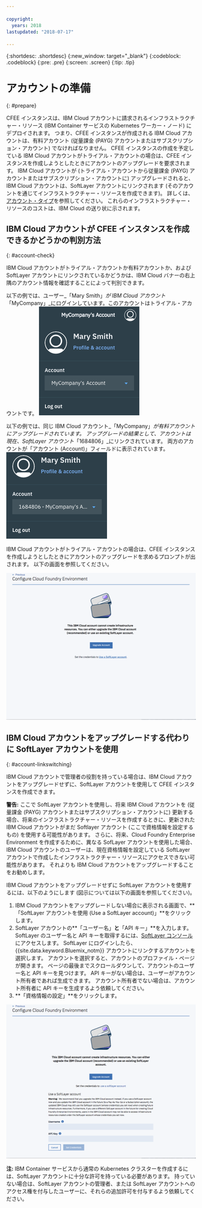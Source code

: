 ```yaml
---

copyright:
  years: 2018
lastupdated: "2018-07-17"

---
```


{:shortdesc: .shortdesc}
{:new_window: target="_blank"}
{:codeblock: .codeblock}
{:pre: .pre}
{:screen: .screen}
{:tip: .tip}

# アカウントの準備
{: #prepare}

CFEE インスタンスは、IBM Cloud アカウントに請求されるインフラストラクチャー・リソース (IBM Container サービスの Kubernetes ワーカー・ノード) にデプロイされます。 つまり、CFEE インスタンスが作成される IBM Cloud アカウントは、有料アカウント (従量課金 (PAYG) アカウントまたはサブスクリプション・アカウント) でなければなりません。  CFEE インスタンスの作成を予定している IBM Cloud アカウントがトライアル・アカウントの場合は、CFEE インスタンスを作成しようとしたときにアカウントのアップグレードを要求されます。  IBM Cloud アカウントが (トライアル・アカウントから従量課金 (PAYG) アカウントまたはサブスクリプション・アカウントに) アップグレードされると、IBM Cloud アカウントは、SoftLayer アカウントにリンクされます (そのアカウントを通じてインフラストラクチャー・リソースを作成できます)。 詳しくは、[アカウント・タイプ](https://cloud.ibm.com/docs/account/index.html#accounts)を参照してください。 これらのインフラストラクチャー・リソースのコストは、IBM Cloud の送り状に示されます。

## IBM Cloud アカウントが CFEE インスタンスを作成できるかどうかの判別方法
{: #account-check}

IBM Cloud アカウントがトライアル・アカウントか有料アカウントか、および SoftLayer アカウントにリンクされているかどうかは、IBM Cloud バナーの右上隅のアカウント情報を確認することによって判別できます。

以下の例では、ユーザー_「Mary Smith」_が IBM Cloud アカウント_「MyCompany」_にログインしています。このアカウントはトライアル・アカウントです。
![アカウントの確認](img/AccountExample_1.png)

以下の例では、同じ IBM Cloud アカウント_「MyCompany」_が有料アカウントにアップグレードされています。  アップグレードの結果として、アカウントは現在、SoftLayer アカウント_「1684806」_にリンクされています。  両方のアカウントが「アカウント (Account)」フィールドに表示されています。
![アカウントの確認](img/AccountExample_2.png)

IBM Cloud アカウントがトライアル・アカウントの場合は、CFEE インスタンスを作成しようとしたときにアカウントのアップグレードを求めるプロンプトが出されます。 以下の画面を参照してください。

![アカウントの確認](img/UpgradeAccountPage_1.png)

## IBM Cloud アカウントをアップグレードする代わりに SoftLayer アカウントを使用
{: #account-linkswitching}

IBM Cloud アカウントで管理者の役割を持っている場合は、IBM Cloud アカウントをアップグレードせずに、SoftLayer アカウントを使用して CFEE インスタンスを作成できます。


**警告:** ここで SoftLayer アカウントを使用し、将来 IBM Cloud アカウントを (従量課金 (PAYG) アカウントまたはサブスクリプション・アカウントに) 更新する場合、将来のインフラストラクチャー・リソースを作成するときに、更新された IBM Cloud アカウントがまだ Softlayer アカウント (ここで資格情報を設定するもの) を使用する可能性があります。 さらに、将来、Cloud Foundry Enterprise Environment を作成するために、異なる SofLayer アカウントを使用した場合、IBM Cloud アカウントのユーザーは、現在資格情報を設定している SoftLayer アカウントで作成したインフラストラクチャー・リソースにアクセスできない可能性があります。 それよりも IBM Cloud アカウントをアップグレードすることをお勧めします。

IBM Cloud アカウントをアップグレードせずに SoftLayer アカウントを使用するには、以下のようにします (図示については以下の画面を参照してください)。
1. IBM Cloud アカウントをアップグレードしない場合に表示される画面で、**「SoftLayer アカウントを使用 (Use a SoftLayer account)」**をクリックします。
2. SoftLayer アカウントの**「ユーザー名」**と**「API キー」**を入力します。 SoftLayer のユーザー名と API キーを取得するには、[SoftLayer コンソール](https://control.softlayer.com)にアクセスします。 SoftLayer にログインしたら、{{site.data.keyword.Bluemix_notm}} アカウントにリンクするアカウントを選択します。 アカウントを選択すると、アカウントのプロファイル・ページが開きます。 ページの最後までスクロールダウンして、アカウントのユーザー名と API キーを見つけます。 API キーがない場合は、ユーザーがアカウント所有者であれば生成できます。 アカウント所有者でない場合は、アカウント所有者に API キーを生成するよう依頼してください。
3. **「資格情報の設定」**をクリックします。

![アカウントの確認](img/UpgradeAccountPage_2.png)

**注:** IBM Container サービスから通常の Kubernetes クラスターを作成するには、SoftLayer アカウントに十分な許可を持っている必要があります。 持っていない場合は、SoftLayer アカウントの管理者、または SoftLayer アカウントへのアクセス権を付与したユーザーに、それらの追加許可を付与するよう依頼してください。
